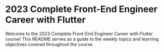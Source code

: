 # 2023 Complete Front-End Engineer Career with Flutter
Welcome to the 2023 Complete Front-End Engineer Career with Flutter course! This README serves as a guide to the weekly topics and learning objectives covered throughout the course.